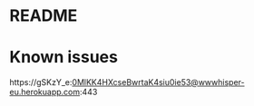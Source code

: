 # README


# Known issues
https://gSKzY_e:0MlKK4HXcseBwrtaK4siu0ie53@wwwhisper-eu.herokuapp.com:443
